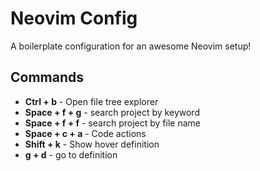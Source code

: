 # Neovim Config

A boilerplate configuration for an awesome Neovim setup!

## Commands

- **Ctrl + b** - Open file tree explorer
- **Space + f + g** - search project by keyword
- **Space + f + f** - search project by file name
- **Space + c + a** - Code actions
- **Shift + k** - Show hover definition
- **g + d** - go to definition
